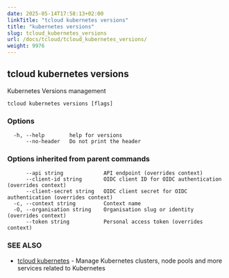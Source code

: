 ```yaml
---
date: 2025-05-14T17:58:13+02:00
linkTitle: "tcloud kubernetes versions"
title: "kubernetes versions"
slug: tcloud_kubernetes_versions
url: /docs/tcloud/tcloud_kubernetes_versions/
weight: 9976
---
```

## tcloud kubernetes versions

Kubernetes Versions management

```
tcloud kubernetes versions [flags]
```

### Options

```
  -h, --help        help for versions
      --no-header   Do not print the header
```

### Options inherited from parent commands

```
      --api string             API endpoint (overrides context)
      --client-id string       OIDC client ID for OIDC authentication (overrides context)
      --client-secret string   OIDC client secret for OIDC authentication (overrides context)
  -c, --context string         Context name
  -O, --organisation string    Organisation slug or identity (overrides context)
      --token string           Personal access token (overrides context)
```

### SEE ALSO

* [tcloud kubernetes](/docs/tcloud/tcloud_kubernetes/)	 - Manage Kubernetes clusters, node pools and more services related to Kubernetes

